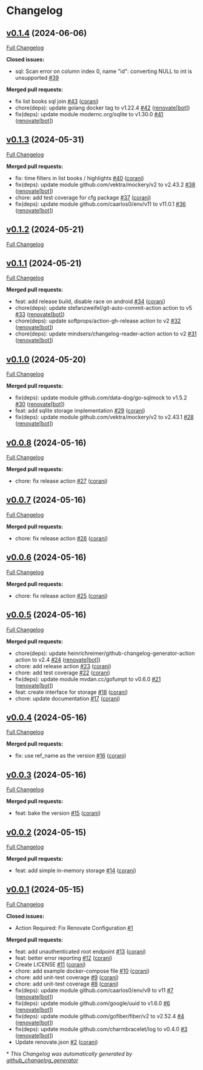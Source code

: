 # Changelog

## [v0.1.4](https://github.com/corani/unwise/tree/v0.1.4) (2024-06-06)

[Full Changelog](https://github.com/corani/unwise/compare/v0.1.3...v0.1.4)

**Closed issues:**

- sql: Scan error on column index 0, name "id": converting NULL to int is unsupported [\#39](https://github.com/corani/unwise/issues/39)

**Merged pull requests:**

- fix list books sql join [\#43](https://github.com/corani/unwise/pull/43) ([corani](https://github.com/corani))
- chore\(deps\): update golang docker tag to v1.22.4 [\#42](https://github.com/corani/unwise/pull/42) ([renovate[bot]](https://github.com/apps/renovate))
- fix\(deps\): update module modernc.org/sqlite to v1.30.0 [\#41](https://github.com/corani/unwise/pull/41) ([renovate[bot]](https://github.com/apps/renovate))

## [v0.1.3](https://github.com/corani/unwise/tree/v0.1.3) (2024-05-31)

[Full Changelog](https://github.com/corani/unwise/compare/v0.1.2...v0.1.3)

**Merged pull requests:**

- fix: time filters in list books / highlights [\#40](https://github.com/corani/unwise/pull/40) ([corani](https://github.com/corani))
- fix\(deps\): update module github.com/vektra/mockery/v2 to v2.43.2 [\#38](https://github.com/corani/unwise/pull/38) ([renovate[bot]](https://github.com/apps/renovate))
- chore: add test coverage for cfg package [\#37](https://github.com/corani/unwise/pull/37) ([corani](https://github.com/corani))
- fix\(deps\): update module github.com/caarlos0/env/v11 to v11.0.1 [\#36](https://github.com/corani/unwise/pull/36) ([renovate[bot]](https://github.com/apps/renovate))

## [v0.1.2](https://github.com/corani/unwise/tree/v0.1.2) (2024-05-21)

[Full Changelog](https://github.com/corani/unwise/compare/v0.1.1...v0.1.2)

## [v0.1.1](https://github.com/corani/unwise/tree/v0.1.1) (2024-05-21)

[Full Changelog](https://github.com/corani/unwise/compare/v0.1.0...v0.1.1)

**Merged pull requests:**

- feat: add release build, disable race on android [\#34](https://github.com/corani/unwise/pull/34) ([corani](https://github.com/corani))
- chore\(deps\): update stefanzweifel/git-auto-commit-action action to v5 [\#33](https://github.com/corani/unwise/pull/33) ([renovate[bot]](https://github.com/apps/renovate))
- chore\(deps\): update softprops/action-gh-release action to v2 [\#32](https://github.com/corani/unwise/pull/32) ([renovate[bot]](https://github.com/apps/renovate))
- chore\(deps\): update mindsers/changelog-reader-action action to v2 [\#31](https://github.com/corani/unwise/pull/31) ([renovate[bot]](https://github.com/apps/renovate))

## [v0.1.0](https://github.com/corani/unwise/tree/v0.1.0) (2024-05-20)

[Full Changelog](https://github.com/corani/unwise/compare/v0.0.8...v0.1.0)

**Merged pull requests:**

- fix\(deps\): update module github.com/data-dog/go-sqlmock to v1.5.2 [\#30](https://github.com/corani/unwise/pull/30) ([renovate[bot]](https://github.com/apps/renovate))
- feat: add sqlite storage implementation [\#29](https://github.com/corani/unwise/pull/29) ([corani](https://github.com/corani))
- fix\(deps\): update module github.com/vektra/mockery/v2 to v2.43.1 [\#28](https://github.com/corani/unwise/pull/28) ([renovate[bot]](https://github.com/apps/renovate))

## [v0.0.8](https://github.com/corani/unwise/tree/v0.0.8) (2024-05-16)

[Full Changelog](https://github.com/corani/unwise/compare/v0.0.7...v0.0.8)

**Merged pull requests:**

- chore: fix release action [\#27](https://github.com/corani/unwise/pull/27) ([corani](https://github.com/corani))

## [v0.0.7](https://github.com/corani/unwise/tree/v0.0.7) (2024-05-16)

[Full Changelog](https://github.com/corani/unwise/compare/v0.0.6...v0.0.7)

**Merged pull requests:**

- chore: fix release action [\#26](https://github.com/corani/unwise/pull/26) ([corani](https://github.com/corani))

## [v0.0.6](https://github.com/corani/unwise/tree/v0.0.6) (2024-05-16)

[Full Changelog](https://github.com/corani/unwise/compare/v0.0.5...v0.0.6)

**Merged pull requests:**

- chore: fix release action [\#25](https://github.com/corani/unwise/pull/25) ([corani](https://github.com/corani))

## [v0.0.5](https://github.com/corani/unwise/tree/v0.0.5) (2024-05-16)

[Full Changelog](https://github.com/corani/unwise/compare/v0.0.4...v0.0.5)

**Merged pull requests:**

- chore\(deps\): update heinrichreimer/github-changelog-generator-action action to v2.4 [\#24](https://github.com/corani/unwise/pull/24) ([renovate[bot]](https://github.com/apps/renovate))
- chore: add release action [\#23](https://github.com/corani/unwise/pull/23) ([corani](https://github.com/corani))
- chore: add test coverage [\#22](https://github.com/corani/unwise/pull/22) ([corani](https://github.com/corani))
- fix\(deps\): update module mvdan.cc/gofumpt to v0.6.0 [\#21](https://github.com/corani/unwise/pull/21) ([renovate[bot]](https://github.com/apps/renovate))
- feat: create interface for storage [\#18](https://github.com/corani/unwise/pull/18) ([corani](https://github.com/corani))
- chore: update documentation [\#17](https://github.com/corani/unwise/pull/17) ([corani](https://github.com/corani))

## [v0.0.4](https://github.com/corani/unwise/tree/v0.0.4) (2024-05-16)

[Full Changelog](https://github.com/corani/unwise/compare/v0.0.3...v0.0.4)

**Merged pull requests:**

- fix: use ref\_name as the version [\#16](https://github.com/corani/unwise/pull/16) ([corani](https://github.com/corani))

## [v0.0.3](https://github.com/corani/unwise/tree/v0.0.3) (2024-05-16)

[Full Changelog](https://github.com/corani/unwise/compare/v0.0.2...v0.0.3)

**Merged pull requests:**

- feat: bake the version [\#15](https://github.com/corani/unwise/pull/15) ([corani](https://github.com/corani))

## [v0.0.2](https://github.com/corani/unwise/tree/v0.0.2) (2024-05-15)

[Full Changelog](https://github.com/corani/unwise/compare/v0.0.1...v0.0.2)

**Merged pull requests:**

- feat: add simple in-memory storage [\#14](https://github.com/corani/unwise/pull/14) ([corani](https://github.com/corani))

## [v0.0.1](https://github.com/corani/unwise/tree/v0.0.1) (2024-05-15)

[Full Changelog](https://github.com/corani/unwise/compare/a9bf8843eb99cf41c9249dc3abc27203f2d295eb...v0.0.1)

**Closed issues:**

- Action Required: Fix Renovate Configuration [\#1](https://github.com/corani/unwise/issues/1)

**Merged pull requests:**

- feat: add unauthenticated root endpoint [\#13](https://github.com/corani/unwise/pull/13) ([corani](https://github.com/corani))
- feat: better error reporting [\#12](https://github.com/corani/unwise/pull/12) ([corani](https://github.com/corani))
- Create LICENSE [\#11](https://github.com/corani/unwise/pull/11) ([corani](https://github.com/corani))
- chore: add example docker-compose file [\#10](https://github.com/corani/unwise/pull/10) ([corani](https://github.com/corani))
- chore: add unit-test coverage [\#9](https://github.com/corani/unwise/pull/9) ([corani](https://github.com/corani))
- chore: add unit-test coverage [\#8](https://github.com/corani/unwise/pull/8) ([corani](https://github.com/corani))
- fix\(deps\): update module github.com/caarlos0/env/v9 to v11 [\#7](https://github.com/corani/unwise/pull/7) ([renovate[bot]](https://github.com/apps/renovate))
- fix\(deps\): update module github.com/google/uuid to v1.6.0 [\#6](https://github.com/corani/unwise/pull/6) ([renovate[bot]](https://github.com/apps/renovate))
- fix\(deps\): update module github.com/gofiber/fiber/v2 to v2.52.4 [\#4](https://github.com/corani/unwise/pull/4) ([renovate[bot]](https://github.com/apps/renovate))
- fix\(deps\): update module github.com/charmbracelet/log to v0.4.0 [\#3](https://github.com/corani/unwise/pull/3) ([renovate[bot]](https://github.com/apps/renovate))
- Update renovate.json [\#2](https://github.com/corani/unwise/pull/2) ([corani](https://github.com/corani))



\* *This Changelog was automatically generated by [github_changelog_generator](https://github.com/github-changelog-generator/github-changelog-generator)*

